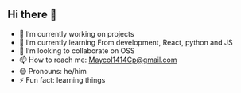 ## Hi there 👋

<!--
**Maycol1414Cp/Maycol1414Cp** is a ✨ _special_ ✨ repository because its `README.md` (this file) appears on your GitHub profile.

Here are some ideas to get you started:


<> (- 🤔 I’m looking for help with OSS)
<> (- 💬 Ask me about ...)
  
-->
- 🔭 I’m currently working on projects
- 🌱 I’m currently learning From development, React, python and JS
- 👯 I’m looking to collaborate on OSS
- 📫 How to reach me: Maycol1414Cp@gmail.com
- 😄 Pronouns: he/him
- ⚡ Fun fact: learning things
